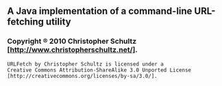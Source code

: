 ## A Java implementation of a command-line URL-fetching utility

### Copyright ® 2010 Christopher Schultz [http://www.christopherschultz.net/].

```
URLFetch by Christopher Schultz is licensed under a
Creative Commons Attribution-ShareAlike 3.0 Unported License
[http://creativecommons.org/licenses/by-sa/3.0/].
```
